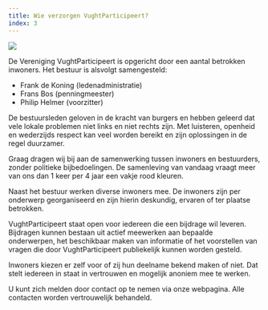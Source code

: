 ```yaml
---
title: Wie verzorgen VughtParticipeert?
index: 3
---
```

![](/uploads/schermafdruk-2019-09-23-22.52.27.png)

De Vereniging VughtParticipeert is opgericht door een aantal betrokken inwoners. Het bestuur is alsvolgt samengesteld:

* Frank de Koning (ledenadministratie)
* Frans Bos (penningmeester) 
* Philip Helmer (voorzitter)

De bestuursleden geloven in de kracht van burgers en hebben geleerd dat vele lokale problemen niet links en niet rechts zijn. Met luisteren, openheid en wederzijds respect kan veel worden bereikt en zijn oplossingen in de regel duurzamer. 

Graag dragen wij bij aan de samenwerking tussen inwoners en bestuurders, zonder politieke bijbedoelingen. De samenleving van vandaag vraagt meer van ons dan 1 keer per 4 jaar een vakje rood kleuren.

Naast het bestuur werken diverse inwoners mee. De inwoners zijn per onderwerp georganiseerd en zijn hierin deskundig, ervaren of ter plaatse betrokken.

VughtParticipeert staat open voor iedereen die een bijdrage wil leveren. Bijdragen kunnen bestaan uit actief meewerken aan bepaalde onderwerpen, het beschikbaar maken van informatie of het voorstellen van vragen die door VughtParticipeert publiekelijk kunnen worden gesteld. 

Inwoners kiezen er zelf voor of zij hun deelname bekend maken of niet. Dat stelt iedereen in staat in vertrouwen en mogelijk anoniem mee te werken. 

U kunt zich melden door contact op te nemen via onze webpagina. Alle contacten worden vertrouwelijk behandeld.